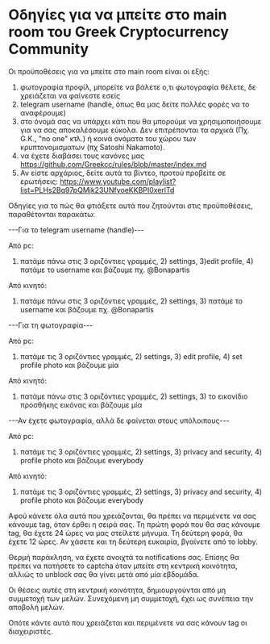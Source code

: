 # Οδηγίες για να μπείτε στο main room του Greek Cryptocurrency Community

Οι προϋποθέσεις για να μπείτε στο main room είναι οι εξής:

1) φωτογραφία προφίλ, μπορείτε να βάλετε ο,τι φωτογραφία θέλετε, δε χρειάζεται να φαίνεστε εσείς
2) telegram username (handle, όπως θα μας δείτε πολλές φορές να το αναφέρουμε)
3) στο όνομά σας να υπάρχει κάτι που θα μπορούμε να χρησιμοποιήσουμε για να σας αποκαλέσουμε εύκολα. Δεν επιτρέπονται τα αρχικά (Πχ. G.K., "no one" κτλ.) ή κοινά ονόματα του χώρου των κρυπτονομισματων (πχ Satoshi Nakamoto). 
4) να έχετε διαβάσει τους κανόνες μας                        https://github.com/Greekcc/rules/blob/master/index.md
5) Αν είστε αρχάριος, δείτε αυτά τα βίντεο, προτού προβείτε σε ερωτήσεις:
https://www.youtube.com/playlist?list=PLHs2Bq97pQMjk23UNfyoeKKBPI0xerlTd

Οδηγίες για το πώς θα φτιάξετε αυτά που ζητούνται στις προϋποθέσεις, παραθέτονται παρακάτω:

---Για το telegram username (handle)---

Από pc:

1) πατάμε πάνω στις 3 οριζόντιες γραμμές, 2) settings, 3)edit profile, 4) πατάμε το username και βάζουμε πχ. @Bonapartis

Από κινητό:

1) πατάμε πάνω στις 3 οριζόντιες γραμμές, 2) settings, 3) πατάμε το username και βάζουμε πχ. @Bonapartis

---Για τη φωτογραφία---

Από pc:

1) πατάμε τις 3 οριζόντιες γραμμές, 2) settings, 3) edit profile, 4) set profile photo και βάζουμε μία

Από κινητό:

1) πατάμε πάνω στις 3 οριζόντιες γραμμές, 2) settings, 3) το εικονίδιο προσθήκης εικόνας και βάζουμε μία

---Αν έχετε φωτογραφία, αλλά δε φαίνεται στους υπόλοιπους---

Από pc:

1) πατάμε τις 3 οριζόντιες γραμμές, 2) settings, 3) privacy and security, 4) profile photo και βάζουμε everybody

Από κινητό:

1) πατάμε τις 3 οριζόντιες γραμμές, 2) settings, 3) privacy and security, 4) profile photo και βάζουμε everybody

Αφού κάνετε όλα αυτά που χρειάζονται, θα πρέπει να περιμένετε να σας κάνουμε tag, όταν έρθει η σειρά σας. Τη πρώτη φορά που θα σας κάνουμε tag, θα έχετε 24 ώρες να μας στείλετε μήνυμα. Τη δεύτερη φορά, θα έχετε 12 ώρες. Αν χάσετε και τη δεύτερη ευκαιρία, βγαίνετε από το lobby.

Θερμή παράκληση, να έχετε ανοιχτά τα notifications σας. Επίσης θα πρέπει να πατήσετε το captcha όταν μπείτε στη κεντρική κοινότητα, αλλιώς το unblock σας θα γίνει μετά από μία εβδομάδα.

Οι θέσεις αυτές στη κεντρική κοινότητα, δημιουργούνται από μη συμμετοχή των μελών. Συνεχόμενη μη συμμετοχή, έχει ως συνέπεια την αποβολή μελών.

Οπότε κάντε αυτά που χρειάζεται και περιμένετε να σας κάνουν tag οι διαχειριστές.
